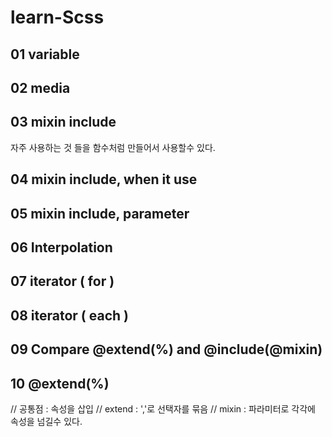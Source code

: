 # learn-Scss

## 01 variable

## 02 media

## 03 mixin include

자주 사용하는 것 들을 함수처럼 만들어서 사용할수 있다.

## 04 mixin include, when it use

## 05 mixin include, parameter

## 06 Interpolation

## 07 iterator ( for )

## 08 iterator ( each )

## 09 Compare @extend(%) and @include(@mixin)

## 10 @extend(%)

// 공통점 : 속성을 삽입
// extend : ','로 선택자를 묶음
// mixin : 파라미터로 각각에 속성을 넘길수 있다.
